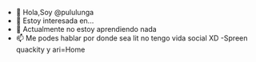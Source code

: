 - 👋 Hola,Soy @pululunga
- 👀 Estoy interesada en...
- 🌱 Actualmente no estoy aprendiendo nada
- 📫 Me podes hablar por donde sea lit no tengo vida social XD
-Spreen quackity y ari=Home
<!---
pululunga/pululunga is a ✨ special ✨ repository because its `README.md` (this file) appears on your GitHub profile.
You can click the Preview link to take a look at your changes.
--->
